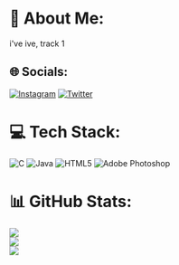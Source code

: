 # 💫 About Me:
i've ive, track 1


## 🌐 Socials:
[![Instagram](https://img.shields.io/badge/Instagram-%23E4405F.svg?logo=Instagram&logoColor=white)](https://instagram.com/whoderik) [![Twitter](https://img.shields.io/badge/Twitter-%231DA1F2.svg?logo=Twitter&logoColor=white)](https://twitter.com/itsyruto) 

# 💻 Tech Stack:
![C](https://img.shields.io/badge/c-%2300599C.svg?style=for-the-badge&logo=c&logoColor=white) ![Java](https://img.shields.io/badge/java-%23ED8B00.svg?style=for-the-badge&logo=openjdk&logoColor=white) ![HTML5](https://img.shields.io/badge/html5-%23E34F26.svg?style=for-the-badge&logo=html5&logoColor=white) ![Adobe Photoshop](https://img.shields.io/badge/adobe%20photoshop-%2331A8FF.svg?style=for-the-badge&logo=adobe%20photoshop&logoColor=white)
# 📊 GitHub Stats:
![](https://github-readme-stats.vercel.app/api?username=derutoo&theme=dark&hide_border=false&include_all_commits=false&count_private=false)<br/>
![](https://github-readme-streak-stats.herokuapp.com/?user=derutoo&theme=dark&hide_border=false)<br/>
![](https://github-readme-stats.vercel.app/api/top-langs/?username=derutoo&theme=dark&hide_border=false&include_all_commits=false&count_private=false&layout=compact)

<!-- Proudly created with GPRM ( https://gprm.itsvg.in ) -->
